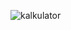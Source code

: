 ![kalkulator](https://user-images.githubusercontent.com/79957668/113506028-7234c680-956c-11eb-9a02-809259246fb7.PNG)
